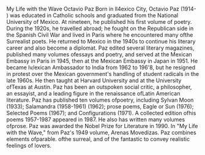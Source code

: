 My Life with the Wave
Octavio Paz
Born in ll4exico City, Octavio Paz (1914- ) was educated in Catholic
schools and graduated from the National University of Mexico. At
nineteen, he published his first volume of poetry. During the 1920s,
he travelled abroad; he fought on the Republican side in the Spanish
Civil War and lived in Paris where he encountered many ofthe Surrealist poets. He returned to Mexico in the 1940s to continue his literary career and also become a diplomat. Paz edited several literary
magazines, published many volumes ofessays and poetry, and served
at the Mexican Embassy in Paris in 1945, then at the Mexican Embassy in Japan in 1951. He became lv/exican Ambassador to India
from 1962 to 196'8, but he resigned in protest over the Mexican government's handling of student radicals in the late 1960s. He then
taught at Harvard University and at the University ofTexas at Austin.
Paz has been an outspoken social critic, a philosopher, an essayist,
and a leading figure in the renaissance ofLatin American literature.
Paz has published ten volumes ofpoetry, including Sylvan Moon
(1933); Salamandra (1958-1961) (1962); prose poems, Eagle or Sun
(1976); Selected Poems (1967); and Configurations (1971). A collected edition ofhis poems 1957-1987 appeared in 1987. He also has
written many volumes ofprose. Paz was awarded the Nobel Prize for
Literature in 1990.
In "My Life with the Wave," from Paz's 1949 volume, Arenas
Movedizas. Paz combines elements ofparable. ofthe surreal, and of
the fantastic to convey realistic feelings of lovers.
